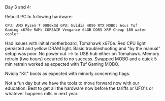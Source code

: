 Day 3 and 4: 

Rebuilt PC to following hardware:

<code>CPU: AMD Ryzen 7 9080x3d
GPU: Nvidia 4090 RTX
MOBO: Asus Tuf Gaming x670e
RAM: CORSAIR Vengance 64GB DDR5 XRP
Cheap $80 water cooler</code>

Had issues with initial motherboard, Tomahawk x670e. Red CPU light persisted and yellow DRAM light. Basic troubleshooting and "by the manual" setup was poor.
No power out --> to USB hub either on Tomahawk. 
Memory retrain (two hours) occurred to no success.
Swapped MOBO and a quick 5 min retrain worked as expected with Tuf Gaming MOBO. 

Nvidia "Kit" boots as expected with minorly concerning flags. 

Not a fun day but we have the tools to move forward now with our education. 
Best to get all the hardware now before the tariffs or UFO's or whatever happens rolls in next year. 

